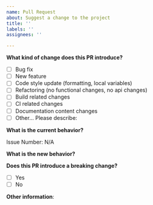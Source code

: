 ```yaml
---
name: Pull Request
about: Suggest a change to the project
title: ''
labels: ''
assignees: ''

---
```


**What kind of change does this PR introduce?**
<!-- Please check one or more of the following: -->
- [ ] Bug fix
- [ ] New feature
- [ ] Code style update (formatting, local variables)
- [ ] Refactoring (no functional changes, no api changes)
- [ ] Build related changes
- [ ] CI related changes
- [ ] Documentation content changes
- [ ] Other... Please describe:

**What is the current behavior?**
<!-- Please describe the current behavior that you are modifying, or link to a relevant issue. -->

Issue Number: N/A

**What is the new behavior?**
<!-- Please describe the new behavior that this PR introduces. -->

**Does this PR introduce a breaking change?**
- [ ] Yes
- [ ] No

<!-- If this PR contains a breaking change, please describe the impact and migration path for existing applications below. -->

**Other information**: